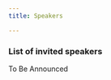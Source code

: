 ```yaml
---
title: Speakers

---
```


### List of invited speakers
To Be Announced

<!---
-   Enrico Crema (University of Cambridge)
-   Alex Bentley (University of Houston)
-   Mark Collard (Simon Fraser University)
-   Alex Mesoudi (Exeter University)
-   Ruth Mace (University College London)
-   Robert Boyd (Arizona State University)
-   Michelle Ann Kline (Simon Fraser University)
-   Anne Kandler (Max Planck Institute for Evolutionary Anthropology?)
-   Stefani Crabtree (Pennsylvania State University)
-   Tim Kohler (Washington State University)
-   Andre Costopoulos (McGill University)
-   Victoria Reyes-Garcia (ICREA & ICTA-UAB)
-   Joe Henrich (University of British Columbia)

-->
